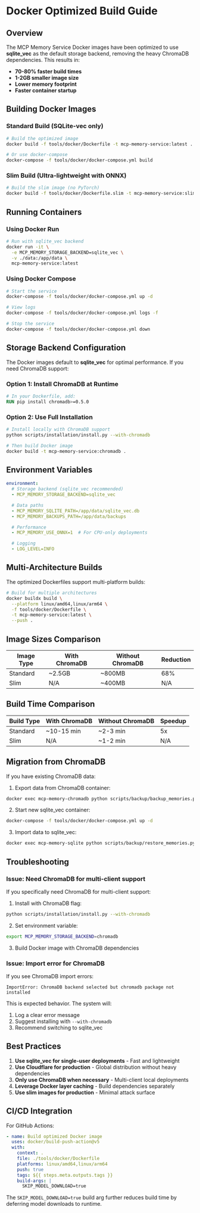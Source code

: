 # Docker Optimized Build Guide

## Overview

The MCP Memory Service Docker images have been optimized to use **sqlite_vec** as the default storage backend, removing the heavy ChromaDB dependencies. This results in:

- **70-80% faster build times**
- **1-2GB smaller image size**
- **Lower memory footprint**
- **Faster container startup**

## Building Docker Images

### Standard Build (SQLite-vec only)

```bash
# Build the optimized image
docker build -f tools/docker/Dockerfile -t mcp-memory-service:latest .

# Or use docker-compose
docker-compose -f tools/docker/docker-compose.yml build
```

### Slim Build (Ultra-lightweight with ONNX)

```bash
# Build the slim image (no PyTorch)
docker build -f tools/docker/Dockerfile.slim -t mcp-memory-service:slim .
```

## Running Containers

### Using Docker Run

```bash
# Run with sqlite_vec backend
docker run -it \
  -e MCP_MEMORY_STORAGE_BACKEND=sqlite_vec \
  -v ./data:/app/data \
  mcp-memory-service:latest
```

### Using Docker Compose

```bash
# Start the service
docker-compose -f tools/docker/docker-compose.yml up -d

# View logs
docker-compose -f tools/docker/docker-compose.yml logs -f

# Stop the service
docker-compose -f tools/docker/docker-compose.yml down
```

## Storage Backend Configuration

The Docker images default to **sqlite_vec** for optimal performance. If you need ChromaDB support:

### Option 1: Install ChromaDB at Runtime

```dockerfile
# In your Dockerfile, add:
RUN pip install chromadb>=0.5.0
```

### Option 2: Use Full Installation

```bash
# Install locally with ChromaDB support
python scripts/installation/install.py --with-chromadb

# Then build Docker image
docker build -t mcp-memory-service:chromadb .
```

## Environment Variables

```yaml
environment:
  # Storage backend (sqlite_vec recommended)
  - MCP_MEMORY_STORAGE_BACKEND=sqlite_vec

  # Data paths
  - MCP_MEMORY_SQLITE_PATH=/app/data/sqlite_vec.db
  - MCP_MEMORY_BACKUPS_PATH=/app/data/backups

  # Performance
  - MCP_MEMORY_USE_ONNX=1  # For CPU-only deployments

  # Logging
  - LOG_LEVEL=INFO
```

## Multi-Architecture Builds

The optimized Dockerfiles support multi-platform builds:

```bash
# Build for multiple architectures
docker buildx build \
  --platform linux/amd64,linux/arm64 \
  -f tools/docker/Dockerfile \
  -t mcp-memory-service:latest \
  --push .
```

## Image Sizes Comparison

| Image Type | With ChromaDB | Without ChromaDB | Reduction |
|------------|---------------|------------------|-----------|
| Standard   | ~2.5GB        | ~800MB          | 68%       |
| Slim       | N/A           | ~400MB          | N/A       |

## Build Time Comparison

| Build Type | With ChromaDB | Without ChromaDB | Speedup |
|------------|---------------|------------------|---------|
| Standard   | ~10-15 min    | ~2-3 min        | 5x      |
| Slim       | N/A           | ~1-2 min        | N/A     |

## Migration from ChromaDB

If you have existing ChromaDB data:

1. Export data from ChromaDB container:
```bash
docker exec mcp-memory-chromadb python scripts/backup/backup_memories.py
```

2. Start new sqlite_vec container:
```bash
docker-compose -f tools/docker/docker-compose.yml up -d
```

3. Import data to sqlite_vec:
```bash
docker exec mcp-memory-sqlite python scripts/backup/restore_memories.py
```

## Troubleshooting

### Issue: Need ChromaDB for multi-client support

If you specifically need ChromaDB for multi-client support:

1. Install with ChromaDB flag:
```bash
python scripts/installation/install.py --with-chromadb
```

2. Set environment variable:
```bash
export MCP_MEMORY_STORAGE_BACKEND=chromadb
```

3. Build Docker image with ChromaDB dependencies

### Issue: Import error for ChromaDB

If you see ChromaDB import errors:

```
ImportError: ChromaDB backend selected but chromadb package not installed
```

This is expected behavior. The system will:
1. Log a clear error message
2. Suggest installing with `--with-chromadb`
3. Recommend switching to sqlite_vec

## Best Practices

1. **Use sqlite_vec for single-user deployments** - Fast and lightweight
2. **Use Cloudflare for production** - Global distribution without heavy dependencies
3. **Only use ChromaDB when necessary** - Multi-client local deployments
4. **Leverage Docker layer caching** - Build dependencies separately
5. **Use slim images for production** - Minimal attack surface

## CI/CD Integration

For GitHub Actions:

```yaml
- name: Build optimized Docker image
  uses: docker/build-push-action@v5
  with:
    context: .
    file: ./tools/docker/Dockerfile
    platforms: linux/amd64,linux/arm64
    push: true
    tags: ${{ steps.meta.outputs.tags }}
    build-args: |
      SKIP_MODEL_DOWNLOAD=true
```

The `SKIP_MODEL_DOWNLOAD=true` build arg further reduces build time by deferring model downloads to runtime.